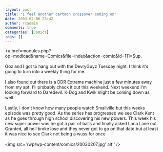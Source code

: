 ```yaml
---
layout: post
title: "I feel another cartoon crossover coming on"
date: 2003-02-06 23:42
author: rcadmin
comments: true
categories: [Comics]
tags: []
---
```

<a href=modules.php?op=modload&name=Comics&file=index&action=comic&id=111>Sup.</a>
<br />
<br />
Goz and I got to hang out with the DevryGuyz Tuesday night. I think it's going to turn into a weekly thing for me. 
<br />
<br />
I also found out there is a DDR Extreme machine just a few minutes away from my apt. I'll probably check it out this weekend. Next weekend I'm looking forward to Daredevil. K-Dog and Kwik might be coming down as well.
<br />
<br />
Lastly, I don't know how many people watch Smallville but this weeks episode was pretty good. As the series has progressed we see Clark Kent as he goes through high school discovering his new powers. This week his new super power was he got a pair of balls and finally asked Lana Lane out. Granted, all hell broke lose and they never got to go on that date but at least it was nice to see Clark not being a wuss for once.<br /><br /><!--more--><img src='/wp/wp-content/comics/20030207.jpg' alt'' />
